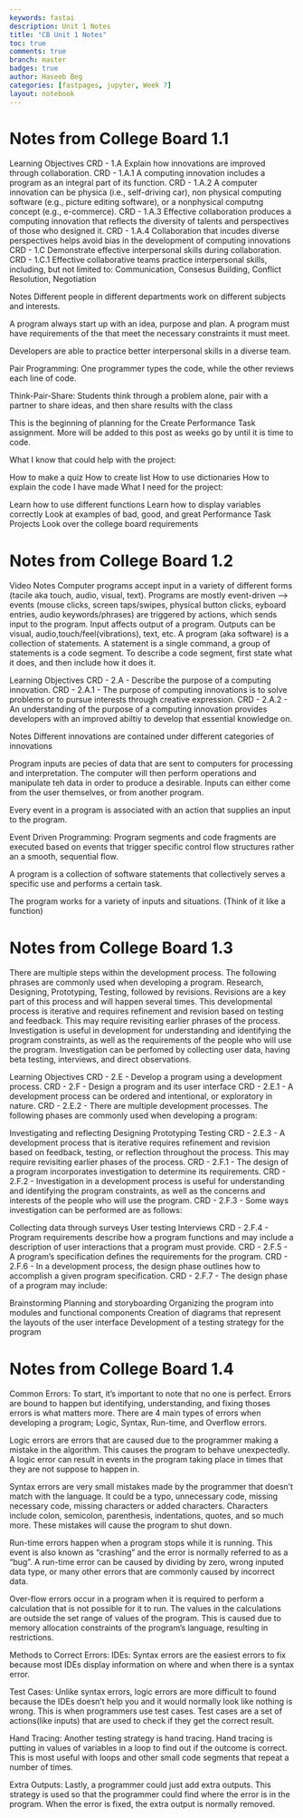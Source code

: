 ```yaml
---
keywords: fastai
description: Unit 1 Notes
title: "CB Unit 1 Notes"
toc: true
comments: true 
branch: master
badges: true
author: Haseeb Beg
categories: [fastpages, jupyter, Week 7]
layout: notebook
---
```



# Notes from College Board 1.1
Learning Objectives CRD - 1.A Explain how innovations are improved through collaboration. CRD - 1.A.1 A computing innovation includes a program as an integral part of its function. CRD - 1.A.2 A computer innovation can be physica (i.e., self-driving car), non physical computing software (e.g., picture editing software), or a nonphysical computng concept (e.g., e-commerce). CRD - 1.A.3 Effective collaboration produces a computing innovation that reflects the diversity of talents and perspectives of those who designed it. CRD - 1.A.4 Collaboration that incudes diverse perspectives helps avoid bias in the development of computing innovations CRD - 1.C Demonstrate effective interpersonal skills during collaboration. CRD - 1.C.1 Effective collaborative teams practice interpersonal skills, including, but not limited to: Communication, Consesus Building, Conflict Resolution, Negotiation

Notes Different people in different departments work on different subjects and interests.

A program always start up with an idea, purpose and plan. A program must have requirements of the that meet the necessary constraints it must meet.

Developers are able to practice better interpersonal skills in a diverse team.

Pair Programming: One programmer types the code, while the other reviews each line of code.

Think-Pair-Share: Students think through a problem alone, pair with a partner to share ideas, and then share results with the class

This is the beginning of planning for the Create Performance Task assignment. More will be added to this post as weeks go by until it is time to code.

What I know that could help with the project:

How to make a quiz How to create list How to use dictionaries How to explain the code I have made What I need for the project:

Learn how to use different functions Learn how to display variables correctly Look at examples of bad, good, and great Performance Task Projects Look over the college board requirements

# Notes from College Board 1.2
Video Notes Computer programs accept input in a variety of different forms (tacile aka touch, audio, visual, text). Programs are mostly event-driven –> events (mouse clicks, screen taps/swipes, physical button clicks, eyboard entries, audio keywords/phrases) are triggered by actions, which sends input to the program. Input affects output of a program. Outputs can be visual, audio,touch/feel(vibrations), text, etc. A program (aka software) is a collection of statements. A statement is a single command, a group of statements is a code segment. To describe a code segment, first state what it does, and then include how it does it.

Learning Objectives CRD - 2.A - Describe the purpose of a computing innovation. CRD - 2.A.1 - The purpose of computing innovations is to solve problems or to pursue interests through creative expression. CRD - 2.A.2 - An understanding of the purpose of a computing innovation provides developers with an improved abiltiy to develop that essential knowledge on.

Notes Different innovations are contained under different categories of innovations

Program inputs are pecies of data that are sent to computers for processing and interpretation. The computer will then perform operations and manipulate teh data in order to produce a desirable. Inputs can either come from the user themselves, or from another program.

Every event in a program is associated with an action that supplies an input to the program.

Event Driven Programming: Program segments and code fragments are executed based on events that trigger specific control flow structures rather an a smooth, sequential flow.

A program is a collection of software statements that collectively serves a specific use and performs a certain task.

The program works for a variety of inputs and situations. (Think of it like a function)

# Notes from College Board 1.3
There are multiple steps within the development process. The following phrases are commonly used when developing a program. Research, Designing, Prototyping, Testing, followed by revisions. Revisions are a key part of this process and will happen several times. This developmental process is iterative and requires refinement and revision based on testing and feedback. This may require revisiting earlier phrases of the process. Investigation is useful in development for understanding and identifying the program constraints, as well as the requirements of the people who will use the program. Investigation can be perfomed by collecting user data, having beta testing, interviews, and direct observations.

Learning Objectives CRD - 2.E - Develop a program using a development process. CRD - 2.F - Design a program and its user interface CRD - 2.E.1 - A development process can be ordered and intentional, or exploratory in nature. CRD - 2.E.2 - There are multiple development processes. The following phases are commonly used when developing a program:

Investigating and reflecting Designing Prototyping Testing CRD - 2.E.3 - A development process that is iterative requires refinement and revision based on feedback, testing, or reflection throughout the process. This may require revisiting earlier phases of the process. CRD - 2.F.1 - The design of a program incorporates investigation to determine its requirements. CRD - 2.F.2 - Investigation in a development process is useful for understanding and identifying the program constraints, as well as the concerns and interests of the people who will use the program. CRD - 2.F.3 - Some ways investigation can be performed are as follows:

Collecting data through surveys User testing Interviews CRD - 2.F.4 - Program requirements describe how a program functions and may include a description of user interactions that a program must provide. CRD - 2.F.5 - A program’s specification defines the requirements for the program. CRD - 2.F.6 - In a development process, the design phase outlines how to accomplish a given program specification. CRD - 2.F.7 - The design phase of a program may include:

Brainstorming Planning and storyboarding Organizing the program into modules and functional components Creation of diagrams that represent the layouts of the user interface Development of a testing strategy for the program

# Notes from College Board 1.4
Common Errors: To start, it’s important to note that no one is perfect. Errors are bound to happen but identifying, understanding, and fixing thoses errors is what matters more. There are 4 main types of errors when developing a program; Logic, Syntax, Run-time, and Overflow errors.

Logic errors are errors that are caused due to the programmer making a mistake in the algorithm. This causes the program to behave unexpectedly. A logic error can result in events in the program taking place in times that they are not suppose to happen in.

Syntax errors are very small mistakes made by the programmer that doesn’t match with the language. It could be a typo, unnecessary code, missing necessary code, missing characters or added characters. Characters include colon, semicolon, parenthesis, indentations, quotes, and so much more. These mistakes will cause the program to shut down.

Run-time errors happen when a program stops while it is running. This event is also known as “crashing” and the error is normally referred to as a “bug”. A run-time error can be caused by dividing by zero, wrong inputed data type, or many other errors that are commonly caused by incorrect data.

Over-flow errors occur in a program when it is required to perform a calculation that is not possible for it to run. The values in the calculations are outside the set range of values of the program. This is caused due to memory allocation constraints of the program’s language, resulting in restrictions.

Methods to Correct Errors: IDEs: Syntax errors are the easiest errors to fix because most IDEs display information on where and when there is a syntax error.

Test Cases: Unlike syntax errors, logic errors are more difficult to found because the IDEs doesn’t help you and it would normally look like nothing is wrong. This is when programmers use test cases. Test cases are a set of actions(like inputs) that are used to check if they get the correct result.

Hand Tracing: Another testing strategy is hand tracing. Hand tracing is putting in values of variables in a loop to find out if the outcome is correct. This is most useful with loops and other small code segments that repeat a number of times.

Extra Outputs: Lastly, a programmer could just add extra outputs. This strategy is used so that the programmer could find where the error is in the program. When the error is fixed, the extra output is normally removed.